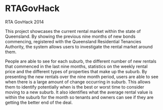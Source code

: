 RTAGovHack
==========

RTA GovHack 2014

This project showcases the current rental market within the state of Queensland. By showing the previous nine months of new bonds commencing, registered with the Queensland Residential Tenancies Authority, the system allows users to investigate the rental market around them.

People are able to see for each suburb, the different number of new rentals that commenced in the last nine months, statistics on the weekly rental price and the different types of properties that make up the suburb. By presenting the new rentals over the nine month period, users are able to see when there is a large amount of change occurring in suburb. This allows them to identify potentially when is the best or worst time to consider moving to a new suburb. It also identifies what the average rental value is within the suburb for the month so tenants and owners can see if they are getting the better end of the deal.
